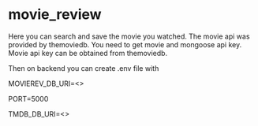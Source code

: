 # movie_review
Here you can search and save the movie you watched. The movie api was provided by themoviedb.
You need to get movie and mongoose api key. Movie api key can be obtained from themoviedb.

Then on backend you can create .env file with

MOVIEREV_DB_URI=<<Your api key>>

  
PORT=5000

TMDB_DB_URI=<<Your api key>>
  
